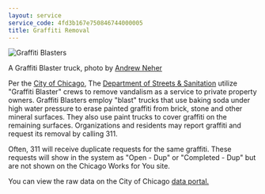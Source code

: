 ```yaml
---
layout: service
service_code: 4fd3b167e750846744000005
title: Graffiti Removal
---
```

![Graffiti Blasters](http://farm4.staticflickr.com/3464/3307057000_2b423a5c45.jpg "Graffiti Blasters, Photo by Andrew Neher")

<figcaption>
    A Graffiti Blaster truck, photo by <a href="http://www.flickr.com/photos/14464703@N00/3307057000/">Andrew Neher</a>
</figcaption>

Per the [City of Chicago](https://data.cityofchicago.org/Service-Requests/311-Service-Requests-Graffiti-Removal/hec5-y4x5), The [Department of Streets & Sanitation](http://www.cityofchicago.org/city/en/depts/streets.html) utilize "Graffiti Blaster"  crews to remove vandalism as a service to private property owners. Graffiti Blasters employ "blast" trucks that use baking soda under high water pressure to erase painted graffiti from brick, stone and other mineral surfaces. They also use paint trucks to cover graffiti on the remaining surfaces. Organizations and residents may report graffiti and request its removal by calling 311.

Often, 311 will receive duplicate requests for the same graffiti. These requests will show in the system as "Open - Dup" or "Completed - Dup" but are not shown on the Chicago Works for You site.

You can view the raw data on the City of Chicago [data portal.](https://data.cityofchicago.org/Service-Requests/311-Service-Requests-Graffiti-Removal/hec5-y4x5)
